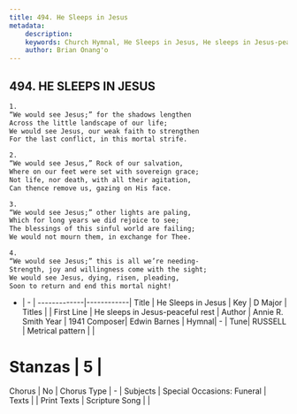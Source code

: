 ```yaml
---
title: 494. He Sleeps in Jesus
metadata:
    description: 
    keywords: Church Hymnal, He Sleeps in Jesus, He sleeps in Jesus-peaceful rest, 
    author: Brian Onang'o
---
```



## 494. HE SLEEPS IN JESUS

```txt
1.
“We would see Jesus;” for the shadows lengthen
Across the little landscape of our life;
We would see Jesus, our weak faith to strengthen
For the last conflict, in this mortal strife.

2.
“We would see Jesus,” Rock of our salvation,
Where on our feet were set with sovereign grace;
Not life, nor death, with all their agitation,
Can thence remove us, gazing on His face.

3.
“We would see Jesus;” other lights are paling,
Which for long years we did rejoice to see;
The blessings of this sinful world are failing;
We would not mourn them, in exchange for Thee.

4.
“We would see Jesus;” this is all we’re needing-
Strength, joy and willingness come with the sight;
We would see Jesus, dying, risen, pleading,
Soon to return and end this mortal night!
```

- |   -  |
-------------|------------|
Title | He Sleeps in Jesus |
Key | D Major |
Titles |  |
First Line | He sleeps in Jesus-peaceful rest |
Author | Annie R. Smith
Year | 1941
Composer| Edwin Barnes |
Hymnal|  - |
Tune| RUSSELL |
Metrical pattern | |
# Stanzas | 5 |
Chorus | No |
Chorus Type | - |
Subjects | Special Occasions: Funeral |
Texts |  |
Print Texts | 
Scripture Song |  |
  
